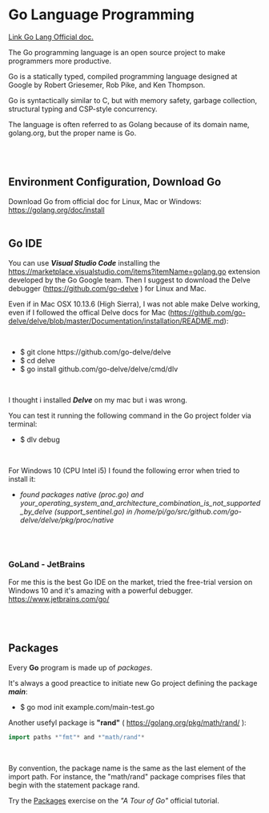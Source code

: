 <!-- README.md -->
# **Go Language Programming**

[Link Go Lang Official  doc.](https://golang.org/doc/)

The Go programming language is an open source project to make programmers more productive.

Go is a statically typed, compiled programming language designed at Google by Robert Griesemer, Rob Pike, and Ken Thompson.

Go is syntactically similar to C, but with memory safety, garbage collection, structural typing and CSP-style concurrency.

The language is often referred to as Golang because of its domain name, golang.org, but the proper name is Go.

<br/>
<br/>

## Environment Configuration, Download Go
Download Go from official doc for Linux, Mac or Windows: https://golang.org/doc/install
<br/>
<br/>

## Go IDE
You can use ***Visual Studio Code*** installing the https://marketplace.visualstudio.com/items?itemName=golang.go extension developed by the Go Google team.
Then I suggest to download the Delve debugger (https://github.com/go-delve ) for Linux and Mac.


Even if in Mac OSX 10.13.6 (High Sierra), I was not able make Delve working, even if I followed the offical Delve docs for Mac (https://github.com/go-delve/delve/blob/master/Documentation/installation/README.md):

<br/>

<ul>
  <li>$ git clone https://github.com/go-delve/delve</li>
  <li>$ cd delve</li>
  <li>$ go install github.com/go-delve/delve/cmd/dlv</li>
</ul> 

<br/>

I thought i installed ***Delve*** on my mac but i was wrong.

You can test it running the following command in the Go project folder via terminal:

<ul>
  <li>$ dlv debug</li>
</ul> 

<br/>

For Windows 10 (CPU Intel i5) I found the following error when tried to install it:

- _found packages native (proc.go) and your_operating_system_and_architecture_combination_is_not_supported_by_delve (support_sentinel.go) in /home/pi/go/src/github.com/go-delve/delve/pkg/proc/native_

<br/>
<br/>

### GoLand - JetBrains
For me this is the best Go IDE on the market, tried the free-trial version on Windows 10 and it's amazing with a powerful debugger.
https://www.jetbrains.com/go/

<br/>
<br/>


## Packages

Every **Go** program is made up of _packages_.

It's always a good preactice to initiate new Go project defining the package ***main***:
<br/>
<ul>
  <li>$ go mod init example.com/main-test.go</li>
</ul>
 

Another usefyl package is **"rand"** ( https://golang.org/pkg/math/rand/ ):

```go
import paths *"fmt"* and *"math/rand"*
```

<br/>

By convention, the package name is the same as the last element of the import path. For instance, the "math/rand" package comprises files that begin with the statement package rand.

Try the [Packages](https://tour.golang.org/basics/1) exercise on the _"A Tour of Go"_ official tutorial.
